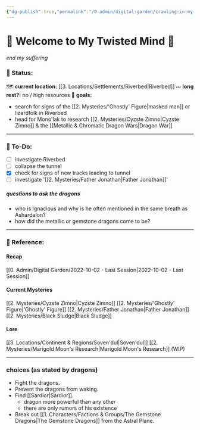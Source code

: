 ```yaml
---
{"dg-publish":true,"permalink":"/0-admin/digital-garden/crawling-in-my-skin/","tags":"gardenEntry","dgHomeLink":true,"dgPassFrontmatter":false}
---
```


# 🎃 Welcome to My Twisted Mind 👻
*end my suffering*

### 🍉 Status:
🗺 **current location:** [[3. Locations/Settlements/Riverbed|Riverbed]]
💤 **long rest?:** no / high resources
🎯 **goals:**
- search for signs of the [[2. Mysteries/'Ghostly' Figure|masked man]] or lizardfolk in Riverbed
- head for Mono'lak to research [[2. Mysteries/Cyzste Zimno|Cyzste Zimno]] & the [[Metallic & Chromatic Dragon Wars|Dragon War]]

---

### 🍓 To-Do:
- [ ] investigate Riverbed
- [ ] collapse the tunnel
- [x] check for signs of new tracks leading to tunnel
- [ ] investigate '[[2. Mysteries/Father Jonathan|Father Jonathan]]'

##### questions to ask the dragons
- who is Ignacious and why is he often mentioned in the same breath as Ashardalon?
- how did the metallic or gemstone dragons come to be?

---

### 🍎 Reference:
#### Recap
[[0. Admin/Digital Garden/2022-10-02 - Last Session|2022-10-02 - Last Session]]
#### Current Mysteries
[[2. Mysteries/Cyzste Zimno|Cyzste Zimno]]
[[2. Mysteries/'Ghostly' Figure|'Ghostly' Figure]]
[[2. Mysteries/Father Jonathan|Father Jonathan]]
[[2. Mysteries/Black Sludge|Black Sludge]]
#### Lore
[[3. Locations/Continent & Regions/Soven'dul|Soven'dul]]
[[2. Mysteries/Marigold Moon's Research|Marigold Moon's Research]] (WIP)

---

### choices (as stated by dragons)
- Fight the dragons.
- Prevent the dragons from waking.
- Find [[Sardior|Sardior]].
	- dragon more powerful than any other
	- there are only rumors of his existence
- Break out [[1. Characters/Factions & Groups/The Gemstone Dragons|The Gemstone Dragons]] from the Astral Plane.
